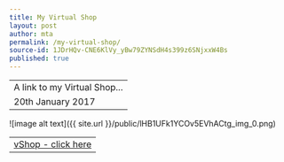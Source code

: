 ```yaml
---
title: My Virtual Shop
layout: post
author: mta
permalink: /my-virtual-shop/
source-id: 1JDrHQv-CNE6KlVy_yBw79ZYNSdH4s399z6SNjxxW4Bs
published: true
---
```

<table>
  <tr>
    <td>A link to my Virtual Shop...</td>
  </tr>
  <tr>
    <td>20th January 2017</td>
  </tr>
</table>


![image alt text]({{ site.url }}/public/lHB1UFk1YCOv5EVhACtg_img_0.png)

<table>
  <tr>
    <td><a href="https://docs.google.com/a/challoners.org/spreadsheets/d/1flPnSykYdGWatufJl2rzn4RNclW8Un0RhlUFKDa_ILA/edit?usp=sharing">vShop - click here</a></td>
  </tr>
</table>


